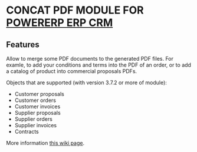 # CONCAT PDF MODULE FOR <a href="https://www.powererp.org">POWERERP ERP CRM</a>

## Features
Allow to merge some PDF documents to the generated PDF files. For examle, to add your conditions and terms into the PDF of an order, or to add a catalog of product into commercial proposals PDFs.

Objects that are supported (with version 3.7.2 or more of module):

* Customer proposals
* Customer orders
* Customer invoices
* Supplier proposals
* Supplier orders
* Supplier invoices
* Contracts

More information <a href="https://wiki.powererp.org/index.php/Module_Concat_PDF" target="_new">this wiki page</a>.
